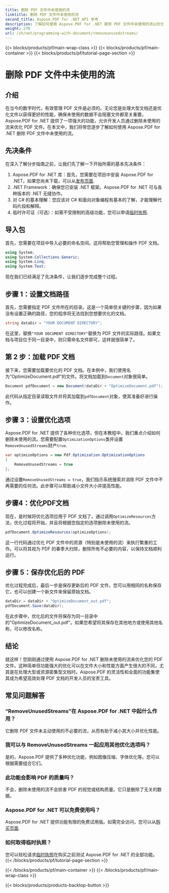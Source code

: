 ```yaml
---
title: 删除 PDF 文件中未使用的流
linktitle: 删除 PDF 文件中未使用的流
second_title: Aspose.PDF for .NET API 参考
description: 了解如何使用 Aspose.PDF for .NET 删除 PDF 文件中未使用的流以优化文件大小和性能。
weight: 270
url: /zh/net/programming-with-document/removeunusedstreams/
---
```


{{< blocks/products/pf/main-wrap-class >}}
{{< blocks/products/pf/main-container >}}
{{< blocks/products/pf/tutorial-page-section >}}

# 删除 PDF 文件中未使用的流

## 介绍

在当今的数字时代，有效管理 PDF 文件是必须的。无论您是处理大型文档还是优化文件以获得更好的性能，确保未使用的数据不会阻塞文件都至关重要。Aspose.PDF for .NET 提供了一项强大的功能，允许开发人员通过删除未使用的流来优化 PDF 文件。在本文中，我们将带您逐步了解如何使用 Aspose.PDF for .NET 删除 PDF 文件中未使用的流。

## 先决条件

在深入了解分步指南之前，让我们先了解一下开始所需的基本先决条件：

1.  Aspose.PDF for .NET 库：首先，您需要在项目中安装 Aspose.PDF for .NET。如果您尚未下载，可以从[发布页面](https://releases.aspose.com/pdf/net/).
2. .NET Framework：确保您已安装 .NET 框架。Aspose.PDF for .NET 可与各种版本的 .NET 无缝协作。
3. 对 C# 的基本理解：您应该对 C# 和面向对象编程有基本的了解，才能理解代码片段和解释。
4. 临时许可证（可选）：如需不受限制的高级功能，您可以申请[临时执照](https://purchase.aspose.com/temporary-license/).


## 导入包

首先，您需要在项目中导入必要的命名空间。这将帮助您管理和操作 PDF 文档。

```csharp
using System;
using System.Collections.Generic;
using System.Linq;
using System.Text;
```

现在我们已经满足了先决条件，让我们逐步完成整个过程。

## 步骤 1：设置文档路径

首先，您需要指定 PDF 文件所在的目录。这是一个简单但关键的步骤，因为如果没有设置正确的路径，您的程序将无法找到您想要优化的文档。

```csharp
string dataDir = "YOUR DOCUMENT DIRECTORY";
```

在这里，替换`"YOUR DOCUMENT DIRECTORY"`替换为 PDF 文件的实际路径。如果文档与项目位于同一目录中，则只需命名文件即可，这样就很简单了。

## 第 2 步：加载 PDF 文档

接下来，您需要加载要优化的 PDF 文档。在本例中，我们使用名为“OptimizeDocument.pdf”的文件。将文档加载到`Document`对象很简单。

```csharp
Document pdfDocument = new Document(dataDir + "OptimizeDocument.pdf");
```

此代码从指定目录读取文件并将其加载到`pdfDocument`对象，使其准备好进行操作。

## 步骤 3：设置优化选项

 Aspose.PDF for .NET 提供了各种优化选项，但在本教程中，我们重点介绍如何删除未使用的流。您需要配置`OptimizationOptions`类并设置`RemoveUnusedStreams`财产`true`.

```csharp
var optimizeOptions = new Pdf.Optimization.OptimizationOptions
{
    RemoveUnusedStreams = true
};
```

通过设置`RemoveUnusedStreams = true`，我们指示系统搜索并消除 PDF 文件中不再需要的任何流。此步骤可以帮助减小文件大小并提高性能。

## 步骤4：优化PDF文档

现在，是时候将优化选项应用于 PDF 文档了。通过调用`OptimizeResources`方法，优化过程将开始，并且将根据您指定的选项删除未使用的流。

```csharp
pdfDocument.OptimizeResources(optimizeOptions);
```

这一行代码通过优化 PDF 文件中的资源（特别是未使用的流）来执行繁重的工作。可以将其视为 PDF 的春季大扫除，删除所有不必要的内容，以保持文档顺利运行。

## 步骤 5：保存优化后的 PDF

优化过程完成后，最后一步是保存更新后的 PDF 文件。您可以用相同的名称保存它，也可以创建一个新文件来保留原始文档。

```csharp
dataDir = dataDir + "OptimizeDocument_out.pdf";
pdfDocument.Save(dataDir);
```

在此步骤中，优化后的文件将保存为同一目录中的“OptimizeDocument_out.pdf”。如果您希望将其保存在其他地方或使用其他名称，可以修改名称。

## 结论

就这样！您刚刚通过使用 Aspose.PDF for .NET 删除未使用的流来优化您的 PDF 文件。这种简单但功能强大的优化可以在文件大小和性能方面产生很大的不同，尤其是在处理大型或资源密集型文档时。Aspose.PDF 的灵活性和全面的功能集使其成为希望高效处理 PDF 文档的开发人员的宝贵工具。

## 常见问题解答

### “RemoveUnusedStreams”在 Aspose.PDF for .NET 中起什么作用？
它删除 PDF 文件未主动使用的不必要的流，从而有助于减小其大小并优化性能。

### 我可以与 RemoveUnusedStreams 一起应用其他优化选项吗？
是的，Aspose.PDF 提供了多种优化功能，例如图像压缩、字体优化等。您可以根据需要组合它们。

### 此功能会影响 PDF 的质量吗？
不会，删除未使用的流不会损害 PDF 的视觉或结构质量。它只是删除了无关的数据。

### Aspose.PDF for .NET 可以免费使用吗？
 Aspose.PDF for .NET 提供功能有限的免费试用版。如需完全访问，您可以从[购买页面](https://purchase.aspose.com/buy).

### 如何取得临时执照？
您可以轻松请求[临时执照](https://purchase.aspose.com/temporary-license/)在购买之前测试 Aspose.PDF for .NET 的全部功能。
{{< /blocks/products/pf/tutorial-page-section >}}

{{< /blocks/products/pf/main-container >}}
{{< /blocks/products/pf/main-wrap-class >}}

{{< blocks/products/products-backtop-button >}}
